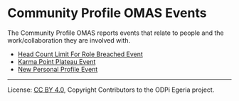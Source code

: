 <!-- SPDX-License-Identifier: CC-BY-4.0 -->
<!-- Copyright Contributors to the ODPi Egeria project. -->

# Community Profile OMAS Events

The Community Profile OMAS reports events that relate to
people and the work/collaboration they are involved with.

* [Head Count Limit For Role Breached Event](head-count-for-role-breached.md)
* [Karma Point Plateau Event](karma-point-plateau-event.md)
* [New Personal Profile Event](new-personal-profile-event.md)



----
License: [CC BY 4.0](https://creativecommons.org/licenses/by/4.0/),
Copyright Contributors to the ODPi Egeria project.